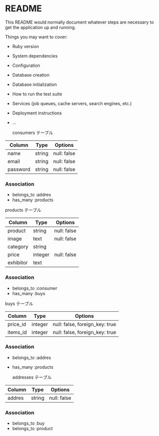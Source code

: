 # README

This README would normally document whatever steps are necessary to get the
application up and running.

Things you may want to cover:

* Ruby version

* System dependencies

* Configuration

* Database creation

* Database initialization

* How to run the test suite

* Services (job queues, cache servers, search engines, etc.)

* Deployment instructions

* ...

  consumers テーブル

| Column   | Type   | Options     |
| -------- | ------ | ----------- |
| name     | string | null: false |
| email    | string | null: false |
| password | string | null: false |

### Association

- belongs_to :addres 
- has_many :products

 products テーブル

| Column | Type   | Options     |
| ------ | ------ | ----------- |
| product | string | null: false |
| image  | text   | null: false |
| category | string |           |
| price  | integer| null: false |
| exhibitor | text |            |
### Association

- belongs_to :consumer
- has_many :buys

 buys テーブル

 | Column   | Type       | Options                        |
 | ------   | ---------- | -------------------------------|
 | price_id | integer    | null: false,  foreign_key: true |
 | items_id | integer    | null: false,  foreign_key: true |
### Association

- belongs_to :addres
- has_many :products



  addresses テーブル

| Column  | Type       | Options                        |
| ------- | ---------- | ------------------------------ |
|  addres | string     | null:  false                   |
### Association

- belongs_to :buy
- belongs_to :product